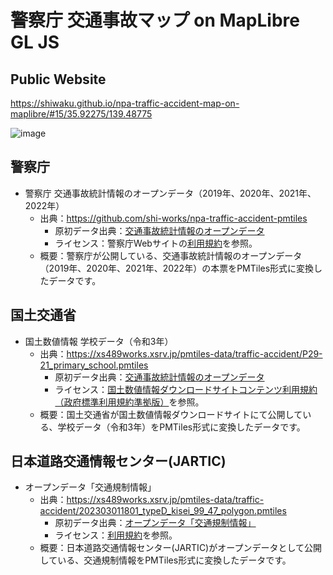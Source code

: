 # 警察庁 交通事故マップ on MapLibre GL JS
## Public Website
https://shiwaku.github.io/npa-traffic-accident-map-on-maplibre/#15/35.92275/139.48775

![image](https://github.com/shi-works/npa-traffic-accident-map-on-maplibre-gl-js/assets/71203808/f279edb2-aaca-49f6-b539-4081acac7804)

## 警察庁
- 警察庁 交通事故統計情報のオープンデータ（2019年、2020年、2021年、2022年）
    - 出典：https://github.com/shi-works/npa-traffic-accident-pmtiles
        - 原初データ出典：[交通事故統計情報のオープンデータ](https://www.npa.go.jp/publications/statistics/koutsuu/opendata/index_opendata.html)
        - ライセンス：警察庁Webサイトの[利用規約](https://www.npa.go.jp/rules/index.html)を参照。
    - 概要：警察庁が公開している、交通事故統計情報のオープンデータ（2019年、2020年、2021年、2022年）の本票をPMTiles形式に変換したデータです。

## 国土交通省
- 国土数値情報 学校データ（令和3年）
    - 出典：https://xs489works.xsrv.jp/pmtiles-data/traffic-accident/P29-21_primary_school.pmtiles
        - 原初データ出典：[交通事故統計情報のオープンデータ](https://nlftp.mlit.go.jp/ksj/gml/datalist/KsjTmplt-P29-v2_0.html)
        - ライセンス：[国土数値情報ダウンロードサイトコンテンツ利用規約（政府標準利用規約準拠版）](https://nlftp.mlit.go.jp/ksj/other/agreement.html)を参照。
    - 概要：国土交通省が国土数値情報ダウンロードサイトにて公開している、学校データ（令和3年）をPMTiles形式に変換したデータです。

## 日本道路交通情報センター(JARTIC)
- オープンデータ「交通規制情報」
    - 出典：https://xs489works.xsrv.jp/pmtiles-data/traffic-accident/202303011801_typeD_kisei_99_47_polygon.pmtiles
        - 原初データ出典：[オープンデータ「交通規制情報」](https://www.jartic.or.jp/)
        - ライセンス：[利用規約](https://www.jartic.or.jp/d/opendata/riyou_kiyaku.pdf)を参照。
    - 概要：日本道路交通情報センター(JARTIC)がオープンデータとして公開している、交通規制情報をPMTiles形式に変換したデータです。
